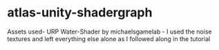 # atlas-unity-shadergraph

Assets used- URP Water-Shader by michaelsgamelab - I used the noise textures and left everything else alone as I followed along in the tutorial